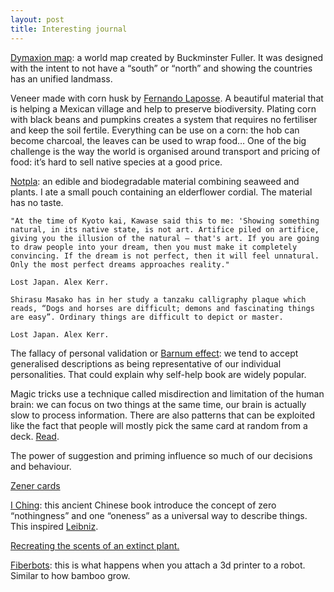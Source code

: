 ```yaml
---
layout: post
title: Interesting journal
---
```


[Dymaxion map](https://en.wikipedia.org/wiki/Dymaxion_map): a world map created by Buckminster Fuller. It was designed with the intent to not have a “south” or “north” and showing the countries has an unified landmass.

Veneer made with corn husk by [Fernando Laposse](https://www.fernandolaposse.com/). A beautiful material that is helping a Mexican village and help to preserve biodiversity. Plating corn with black beans and pumpkins creates a system that requires no fertiliser and keep the soil fertile. Everything can be use on a corn: the hob can become charcoal, the leaves can be used to wrap food… One of the big challenge is the way the world is organised around transport and pricing of food: it’s hard to sell native species at a good price.

[Notpla](https://www.notpla.com/products/): an edible and biodegradable material combining seaweed and plants. I ate a small pouch containing an elderflower cordial. The material has no taste.

	"At the time of Kyoto kai, Kawase said this to me: 'Showing something natural, in its native state, is not art. Artifice piled on artifice, giving you the illusion of the natural — that's art. If you are going to draw people into your dream, then you must make it completely convincing. If the dream is not perfect, then it will feel unnatural. Only the most perfect dreams approaches reality."

	Lost Japan. Alex Kerr.

	Shirasu Masako has in her study a tanzaku calligraphy plaque which reads, “Dogs and horses are difficult; demons and fascinating things are easy”. Ordinary things are difficult to depict or master.

	Lost Japan. Alex Kerr.

The fallacy of personal validation or [Barnum effect](https://en.wikipedia.org/wiki/Barnum_effect): we tend to accept generalised descriptions as being representative of our individual personalities. That could explain why self-help book are widely popular.

Magic tricks use a technique called misdirection and limitation of the human brain: we can focus on two things at the same time, our brain is actually slow to process information. There are also patterns that can be exploited like the fact that people will mostly pick the same card at random from a deck. [Read](https://pdfs.semanticscholar.org/907c/9d3fae398bbbfbbe4ea2b426918583b05479.pdf).

The power of suggestion and priming influence so much of our decisions and behaviour.

[Zener cards](https://en.wikipedia.org/wiki/Zener_cards)

[I Ching](https://en.wikipedia.org/wiki/I_Ching): this ancient Chinese book introduce the concept of zero “nothingness” and one “oneness” as a universal way to describe things. This inspired [Leibniz](https://en.wikipedia.org/wiki/Gottfried_Wilhelm_Leibniz).

[Recreating the scents of an extinct plant.](https://www.ginkgobioworks.com/2019/05/03/reviving-the-smell-of-extinct-plants/)

[Fiberbots](https://www.media.mit.edu/projects/fiberbots/overview/): this is what happens when you attach a 3d printer to a robot. Similar to how bamboo grow.
